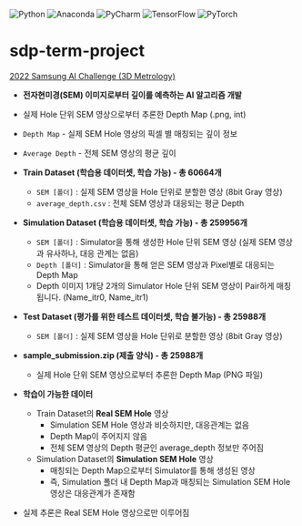![Python](https://img.shields.io/badge/Python-3.8.15-3670A0?style=flat-square&logo=python&logoColor=ffdd54)
![Anaconda](https://img.shields.io/badge/Anaconda-%2344A833.svg?style=flat-square&logo=anaconda&logoColor=white)
![PyCharm](https://img.shields.io/badge/PyCharm-143?style=flat-square&logo=pycharm&logoColor=black&color=black&labelColor=green)
![TensorFlow](https://img.shields.io/badge/TensorFlow-2.6.0-%23FF6F00.svg?style=flat-square&logo=TensorFlow&logoColor=white)
![PyTorch](https://img.shields.io/badge/PyTorch-1.13.0-%23EE4C2C.svg?style=flat-square&logo=PyTorch&logoColor=white)

# sdp-term-project

[2022 Samsung AI Challenge (3D Metrology)](https://dacon.io/competitions/official/235954/overview/description)

- **전자현미경(SEM) 이미지로부터 깊이를 예측하는 AI 알고리즘 개발**
- 실제 Hole 단위 SEM 영상으로부터 추론한 Depth Map (.png, int)

- `Depth Map` - 실제 SEM Hole 영상의 픽셀 별 매칭되는 깊이 정보
- `Average Depth` - 전체 SEM 영상의 평균 깊이

- **Train Dataset (학습용 데이터셋, 학습 가능) - 총 60664개**
    - `SEM [폴더]` : 실제 SEM 영상을 Hole 단위로 분할한 영상 (8bit Gray 영상)
    - `average_depth.csv` : 전체 SEM 영상과 대응되는 평균 Depth
- **Simulation Dataset (학습용 데이터셋, 학습 가능) - 총 259956개**
    - `SEM [폴더]` : Simulator을 통해 생성한 Hole 단위 SEM 영상 (실제 SEM 영상과 유사하나, 대응 관계는 없음)
    - `Depth [폴더]` : Simulator을 통해 얻은 SEM 영상과 Pixel별로 대응되는 Depth Map
    - Depth 이미지 1개당 2개의 Simulator Hole 단위 SEM 영상이 Pair하게 매칭됩니다. (Name_itr0, Name_itr1)
- **Test Dataset (평가를 위한 테스트 데이터셋, 학습 불가능) - 총 25988개**
    - `SEM [폴더]` : 실제 SEM 영상을 Hole 단위로 분할한 영상 (8bit Gray 영상)
- **sample_submission.zip (제출 양식) - 총 25988개**
    - 실제 Hole 단위 SEM 영상으로부터 추론한 Depth Map (PNG 파일)

- **학습이 가능한 데이터**
    - Train Dataset의 **Real SEM Hole** 영상
        - Simulation SEM Hole 영상과 비슷하지만, 대응관계는 없음
        - Depth Map이 주어지지 않음
        - 전체 SEM 영상의 Depth 평균인 average_depth 정보만 주어짐
    - Simulation Dataset의 **Simulation SEM Hole** 영상
        - 매칭되는 Depth Map으로부터 Simulator를 통해 생성된 영상
        - 즉, Simulation 폴더 내 Depth Map과 매칭되는 Simulation SEM Hole 영상은 대응관계가 존재함
- 실제 추론은 Real SEM Hole 영상으로만 이루어짐
